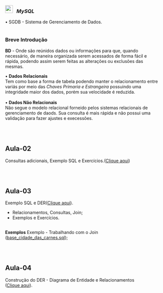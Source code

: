 <div><h3> <img width="25px" src="https://cdn-icons-png.flaticon.com/512/528/528260.png" title="source: imgur.com" /> &nbsp<em> MySQL</em> </div>
• SGDB - Sistema de Gerenciamento de Dados.
 
#
<div><h3><b>Breve Introdução</b></div>  

  
<div>
  <p><b>BD</b> -  Onde são reúnidos dados ou informações para que, quando necessário, de maneira organizada serem acessados de forma fácil e rápida, podendo assim serem feitas as alterações ou exclusões das mesmas. 
<br>

 • <b>Dados Relacionais </b><br>
    Tem como base a forma de tabela podendo manter o relacionamento entre variás por meio das <em>Chaves Primaria e Estrangeira</em> possuindo uma integridade maior dos dados, porém sua velocidade é reduzida.
<br><br>
 • <b>Dados Não Relacionais </b><br>
    Não segue o modelo relacional forneido pelos sistemas relacionais de gerenciamento de daods. Sua consulta é mais rápida e não possui uma validação para fazer ajustes e execessões.</div>
<br>
<br>
##
  
## Aula-02

Consultas adicionais, Exemplo SQL e Exercícios.(<a href="https://github.com/maiurysousa/generation-MySQL/tree/main/Aula-02/Exerc%C3%ADcios" target="_blank">Clique aqui</a>)
  
 <br>
 <br>

## Aula-03

Exemplo SQL e DER(<a href="https://github.com/maiurysousa/generation-MySQL/tree/main/Aula-03" target="_blank">Clique aqui</a>).<br>
  - Relacionamentos, Consultas, Join;
  - Exemplos e Exercícios.
  ##
  <b>Exemplos</b>
  Exemplo - Trabalhando com o Join (<a href="https://github.com/maiurysousa/generation-MySQL/blob/main/Aula-03/Exemplos/base_cidade_das_carnes.sql" target="_blank">base_cidade_das_carnes.sql</a>);

<br>
<br>

## Aula-04

Construção do DER - Diagrama de Entidade e Relacionamentos (<a href="https://github.com/maiurysousa/generation-MySQL/tree/main/Aula-04/Exemplos" target="_blank">Clique aqui</a>).
  


#
